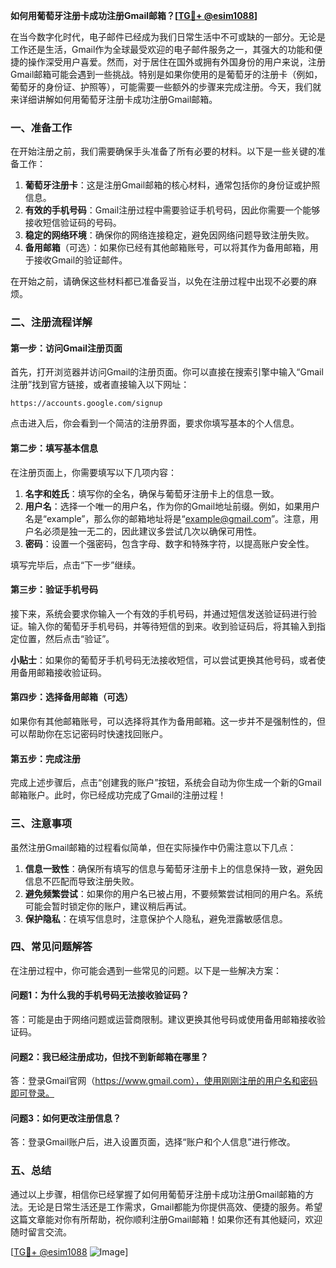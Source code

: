 **如何用葡萄牙注册卡成功注册Gmail邮箱？[[TG💪+ @esim1088](https://t.me/s/esim1088)]**

在当今数字化时代，电子邮件已经成为我们日常生活中不可或缺的一部分。无论是工作还是生活，Gmail作为全球最受欢迎的电子邮件服务之一，其强大的功能和便捷的操作深受用户喜爱。然而，对于居住在国外或拥有外国身份的用户来说，注册Gmail邮箱可能会遇到一些挑战。特别是如果你使用的是葡萄牙的注册卡（例如，葡萄牙的身份证、护照等），可能需要一些额外的步骤来完成注册。今天，我们就来详细讲解如何用葡萄牙注册卡成功注册Gmail邮箱。

### 一、准备工作

在开始注册之前，我们需要确保手头准备了所有必要的材料。以下是一些关键的准备工作：

1. **葡萄牙注册卡**：这是注册Gmail邮箱的核心材料，通常包括你的身份证或护照信息。
2. **有效的手机号码**：Gmail注册过程中需要验证手机号码，因此你需要一个能够接收短信验证码的号码。
3. **稳定的网络环境**：确保你的网络连接稳定，避免因网络问题导致注册失败。
4. **备用邮箱**（可选）：如果你已经有其他邮箱账号，可以将其作为备用邮箱，用于接收Gmail的验证邮件。

在开始之前，请确保这些材料都已准备妥当，以免在注册过程中出现不必要的麻烦。

### 二、注册流程详解

#### 第一步：访问Gmail注册页面

首先，打开浏览器并访问Gmail的注册页面。你可以直接在搜索引擎中输入“Gmail注册”找到官方链接，或者直接输入以下网址：

```
https://accounts.google.com/signup
```

点击进入后，你会看到一个简洁的注册界面，要求你填写基本的个人信息。

#### 第二步：填写基本信息

在注册页面上，你需要填写以下几项内容：

1. **名字和姓氏**：填写你的全名，确保与葡萄牙注册卡上的信息一致。
2. **用户名**：选择一个唯一的用户名，作为你的Gmail地址前缀。例如，如果用户名是“example”，那么你的邮箱地址将是“example@gmail.com”。注意，用户名必须是独一无二的，因此建议多尝试几次以确保可用性。
3. **密码**：设置一个强密码，包含字母、数字和特殊字符，以提高账户安全性。

填写完毕后，点击“下一步”继续。

#### 第三步：验证手机号码

接下来，系统会要求你输入一个有效的手机号码，并通过短信发送验证码进行验证。输入你的葡萄牙手机号码，并等待短信的到来。收到验证码后，将其输入到指定位置，然后点击“验证”。

**小贴士**：如果你的葡萄牙手机号码无法接收短信，可以尝试更换其他号码，或者使用备用邮箱接收验证码。

#### 第四步：选择备用邮箱（可选）

如果你有其他邮箱账号，可以选择将其作为备用邮箱。这一步并不是强制性的，但可以帮助你在忘记密码时快速找回账户。

#### 第五步：完成注册

完成上述步骤后，点击“创建我的账户”按钮，系统会自动为你生成一个新的Gmail邮箱账户。此时，你已经成功完成了Gmail的注册过程！

### 三、注意事项

虽然注册Gmail邮箱的过程看似简单，但在实际操作中仍需注意以下几点：

1. **信息一致性**：确保所有填写的信息与葡萄牙注册卡上的信息保持一致，避免因信息不匹配而导致注册失败。
2. **避免频繁尝试**：如果你的用户名已被占用，不要频繁尝试相同的用户名。系统可能会暂时锁定你的账户，建议稍后再试。
3. **保护隐私**：在填写信息时，注意保护个人隐私，避免泄露敏感信息。

### 四、常见问题解答

在注册过程中，你可能会遇到一些常见的问题。以下是一些解决方案：

#### 问题1：为什么我的手机号码无法接收验证码？

答：可能是由于网络问题或运营商限制。建议更换其他号码或使用备用邮箱接收验证码。

#### 问题2：我已经注册成功，但找不到新邮箱在哪里？

答：登录Gmail官网（https://www.gmail.com），使用刚刚注册的用户名和密码即可登录。

#### 问题3：如何更改注册信息？

答：登录Gmail账户后，进入设置页面，选择“账户和个人信息”进行修改。

### 五、总结

通过以上步骤，相信你已经掌握了如何用葡萄牙注册卡成功注册Gmail邮箱的方法。无论是日常生活还是工作需求，Gmail都能为你提供高效、便捷的服务。希望这篇文章能对你有所帮助，祝你顺利注册Gmail邮箱！如果你还有其他疑问，欢迎随时留言交流。

[[TG💪+ @esim1088](https://t.me/s/esim1088) ![Image](https://i.postimg.cc/4NQfJmqS/Snipaste-2025-05-13-00-14-12.png)]
